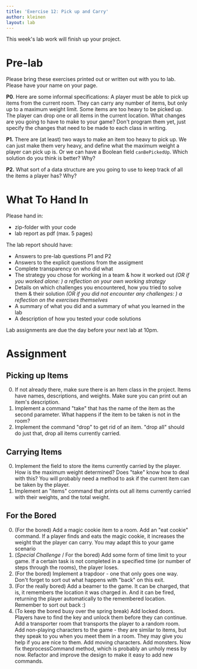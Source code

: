 ```yaml
---
title: 'Exercise 12: Pick up and Carry'
author: kleinen
layout: lab
---
```

<!--<span class = "attention">Not yet reviewed and published for WS 2019/20 Term!</span>-->

This week's lab work will finish up your project.

# Pre-lab

Please bring these exercises printed out or written out with you to lab. Please have your name on your page.

**P0**. Here are some informal specifications: A player must be able to pick up items from the current room. They can carry any number of items, but only up to a maximum weight limit. Some items are too heavy to be picked up. The player can drop one or all items in the current location. What changes are you going to have to make to your game? Don't program them yet, just specify the changes that need to be made to each class in writing.

**P1.** There are (at least) two ways to make an item too heavy to pick up. We can just make them very heavy, and define what the maximum weight a player can pick up is. Or we can have a Boolean field `canBePickedUp`. Which solution do you think is better? Why?

**P2.** What sort of a data structure are you going to use to keep track of all the items a player has? Why?

# What To Hand In
Please hand in:
* zip-folder with your code
* lab report as pdf (max. 5 pages)

The lab report should have: 
* Answers to pre-lab questions P1 and P2
* Answers to the explicit questions from the assigment
* Complete transparency on who did what
* The strategy you chose for working in a team & how it worked out *(OR if you worked alone: ) a reflection on your own working strategy*
* Details on which challenges you encountered, how you tried to solve them & their solution *(OR if you did not encounter any challenges: ) a reflection on the exercises themselves*
* A summary of what you did and a summary of what you learned in the lab
* A description of how you tested your code solutions

Lab assignments are due the day before your next lab at 10pm.

# Assignment

## Picking up Items
0. If not already there, make sure there is an Item class in the project. Items have names, descriptions, and weights. Make sure you can print out an item's description.
1. Implement a command "take" that has the name of the item as the second parameter. What happens if the item to be taken is not in the room?
2. Implement the command "drop" to get rid of an item. "drop all" should do just that, drop all items currently carried.

## Carrying Items
0. Implement the field to store the items currently carried by the player. How is the maximum weight determined? Does "take" know how to deal with this? You will probably need a method to ask if the current item can be taken by the player.
1. Implement an "items" command that prints out all items currently carried with their weights, and the total weight.

## For the Bored
0. (For the bored) Add a magic cookie item to a room. Add an "eat cookie" command. If a player finds and eats the magic cookie, it increases the weight that the player can carry. You may adapt this to your game scenario
1. (*Special Challenge* / For the bored) Add some form of time limit to your game. If a certain task is not completed in a specified time (or number of steps through the rooms), the player loses.
2. (For the bored) Implement a trapdoor - one that only goes one way. Don't forget to sort out what happens with "back" on this exit.
3. (For the really bored) Add a beamer to the game. It can be charged, that is, it remembers the location it was charged in. And it can be fired, returning the player automatically to the remembered location. Remember to sort out back :)
4. (To keep the bored busy over the spring break) Add locked doors. Players have to find the key and unlock them before they can continue. Add a transporter room that transports the player to a random room. Add non-playing characters to the game - they are similar to items, but they speak to you when you meet them in a room. They may give you help if you are nice to them. Add moving characters. Add monsters. Now fix theprocessCommand method, which is probably an unholy mess by now. Refactor and improve the design to make it easy to add new commands.
